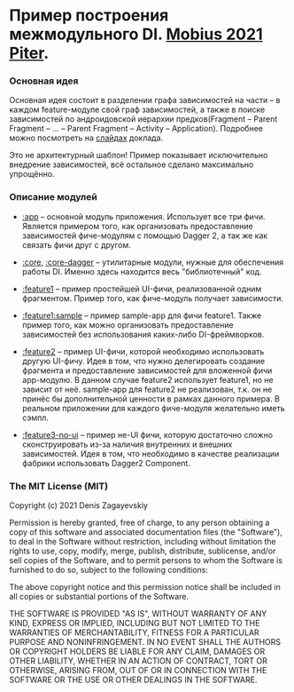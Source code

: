 # Пример построения межмодульного DI. [ Mobius 2021 Piter](https://mobius-piter.ru/).

### Основная идея
Основная идея состоит в разделении графа зависимостей на части &ndash; в каждом feature-модуле свой граф зависимостей, а также в поиске зависимостей по андроидовской иерархии предков(Fragment &ndash; Parent Fragment &ndash; ... &ndash; Parent Fragment &ndash; Activity &ndash; Application).
Подробнее можно посмотреть на [слайдах](https://github.com/zagayevskiy/android-multimodule-di-example/blob/master/YandexMapsDi.pdf) доклада.

Это не архитектурный шаблон! Пример показывает исключительно внедрение зависимостей, всё остальное сделано максимально упрощённо.


### Описание модулей

* [:app](https://github.com/zagayevskiy/android-multimodule-di-example/tree/master/app/src/main/java/com/example/multimoduleappexample) &ndash; основной модуль приложения. Использует все три фичи. Является примером того, как организовать предоставление зависимостей фиче-модулям с помощью Dagger 2, а так же как связать фичи друг с другом. 

* [:core](https://github.com/zagayevskiy/android-multimodule-di-example/tree/master/core/src/main/java/com/example/core), [:core-dagger](https://github.com/zagayevskiy/android-multimodule-di-example/tree/master/core-dagger/src/main/java/com/example/core/dagger) &ndash; утилитарные модули, нужные для обеспечения работы DI. Именно здесь находится весь "библиотечный" код.

* [:feature1](https://github.com/zagayevskiy/android-multimodule-di-example/tree/master/feature1/src/main/java/com/example/feature1) &ndash; пример простейшей UI-фичи, реализованной одним фрагментом. Пример того, как фиче-модуль получает зависимости.

* [:feature1:sample](https://github.com/zagayevskiy/android-multimodule-di-example/tree/master/feature1/feature1-sample/src/main/java/com/example/feature1_sample) &ndash; пример sample-app для фичи feature1. Также пример того, как можно организовать предоставление зависимостей без использования каких-либо DI-фреймворков.

* [:feature2](https://github.com/zagayevskiy/android-multimodule-di-example/tree/master/feature2/src/main/java/com/example/feature2) &ndash; пример UI-фичи, которой необходимо использовать другую UI-фичу. Идея в том, что нужно делегировать создание фрагмента и предоставление зависимостей для вложенной фичи app-модулю. В данном случае feature2 использует feature1, но не зависит от неё.
sample-app для feature2 не реализован, т.к. он не принёс бы дополнительной ценности в рамках данного примера. В реальном приложении для каждого фиче-модуля желательно иметь сэмпл.

* [:feature3-no-ui](https://github.com/zagayevskiy/android-multimodule-di-example/tree/master/feature3-no-ui/src/main/java/com/example/feature3_no_ui) &ndash; пример не-UI фичи, которую достаточно сложно сконструировать из-за наличия внутренних и внешних зависимостей. Идея в том, что необходимо в качестве реализации фабрики использовать Dagger2 Component.


### The MIT License (MIT)

Copyright (c) 2021 Denis Zagayevskiy

Permission is hereby granted, free of charge, to any person obtaining a copy of
this software and associated documentation files (the "Software"), to deal in
the Software without restriction, including without limitation the rights to
use, copy, modify, merge, publish, distribute, sublicense, and/or sell copies of
the Software, and to permit persons to whom the Software is furnished to do so,
subject to the following conditions:

The above copyright notice and this permission notice shall be included in all
copies or substantial portions of the Software.

THE SOFTWARE IS PROVIDED "AS IS", WITHOUT WARRANTY OF ANY KIND, EXPRESS OR
IMPLIED, INCLUDING BUT NOT LIMITED TO THE WARRANTIES OF MERCHANTABILITY, FITNESS
FOR A PARTICULAR PURPOSE AND NONINFRINGEMENT. IN NO EVENT SHALL THE AUTHORS OR
COPYRIGHT HOLDERS BE LIABLE FOR ANY CLAIM, DAMAGES OR OTHER LIABILITY, WHETHER
IN AN ACTION OF CONTRACT, TORT OR OTHERWISE, ARISING FROM, OUT OF OR IN
CONNECTION WITH THE SOFTWARE OR THE USE OR OTHER DEALINGS IN THE SOFTWARE.
